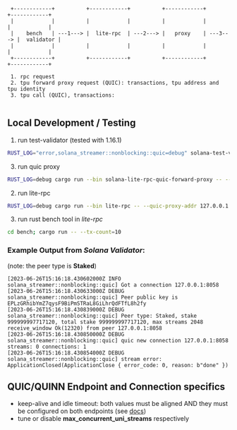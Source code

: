 



```
 +------------+          +------------+          +------------+          +------------+
 |            |          |            |          |            |          |            |
 |    bench   | ---1---> |  lite-rpc  | ---2---> |   proxy    | ---3---> |  validator |
 |            |          |            |          |            |          |            |
 +------------+          +------------+          +------------+          +------------+
 
 1. rpc request
 2. tpu forward proxy request (QUIC): transactions, tpu address and tpu identity
 3. tpu call (QUIC), transactions:
 
```

Local Development / Testing
---------------------------

1. run test-validator (tested with 1.16.1)
```bash
RUST_LOG="error,solana_streamer::nonblocking::quic=debug" solana-test-validator --log
```
3. run quic proxy
```bash
RUST_LOG=debug cargo run --bin solana-lite-rpc-quic-forward-proxy -- --proxy-listen-addr 0.0.0.0:11111 --identity-keypair /pathto-test-ledger/validator-keypair.json
```
2. run lite-rpc
```bash
RUST_LOG=debug cargo run --bin lite-rpc -- --quic-proxy-addr 127.0.0.1:11111
```
3. run rust bench tool in _lite-rpc_
```bash
cd bench; cargo run -- --tx-count=10
```


### Example Output from _Solana Validator_:
(note: the peer type is __Staked__)
```
[2023-06-26T15:16:18.430602000Z INFO  solana_streamer::nonblocking::quic] Got a connection 127.0.0.1:8058
[2023-06-26T15:16:18.430633000Z DEBUG solana_streamer::nonblocking::quic] Peer public key is EPLzGRhibYmZ7qysF9BiPmSTRaL8GiLhrQdFTfL8h2fy
[2023-06-26T15:16:18.430839000Z DEBUG solana_streamer::nonblocking::quic] Peer type: Staked, stake 999999997717120, total stake 999999997717120, max streams 2048 receive_window Ok(12320) from peer 127.0.0.1:8058
[2023-06-26T15:16:18.430850000Z DEBUG solana_streamer::nonblocking::quic] quic new connection 127.0.0.1:8058 streams: 0 connections: 1
[2023-06-26T15:16:18.430854000Z DEBUG solana_streamer::nonblocking::quic] stream error: ApplicationClosed(ApplicationClose { error_code: 0, reason: b"done" })
```


QUIC/QUINN Endpoint and Connection specifics
---------------------------
* keep-alive and idle timeout: both values must be aligned AND they must be configured on both endpoints (see [docs](https://docs.rs/quinn/latest/quinn/struct.TransportConfig.html#method.keep_alive_interval))
* tune or disable __max_concurrent_uni_streams__ respectively
